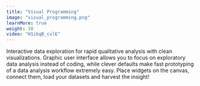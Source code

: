 ```yaml
---
title: "Visual Programming"
image: "visual_programming.png"
learnMore: true
weight: 30
video: "H1ibqB_cvlE"
---
```


Interactive data exploration for rapid qualitative analysis with clean visualizations. Graphic user interface allows you to focus on exploratory data analysis instead of coding, while clever defaults make fast prototyping of a data analysis workflow extremely easy. Place widgets on the canvas, connect them, load your datasets and harvest the insight!
